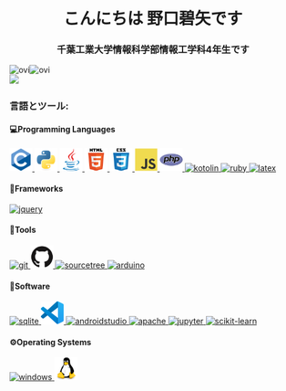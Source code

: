<h1 align="center">こんにちは 野口碧矢です</h1>
<h3 align="center">千葉工業大学情報科学部情報工学科4年生です</h3>

<div style="display: flex;">
  <img src="https://github-readme-stats.vercel.app/api/top-langs?username=A0yyy36&show_icons=true&locale=en&layout=compact&theme=chartreuse-light" alt="ovi" />
  <img src="https://github-readme-stats.vercel.app/api?username=A0yyy36&show_icons=true&locale=en&theme=chartreuse-light" alt="ovi" width="410" />
</div>

<img src="https://github-profile-trophy.vercel.app/?username=A0yyy36&theme=juicyfresh&no-bg=true" />

<h3 align="left">言語とツール:</h3>

<h4 align="left">💻Programming Languages</h4>
<p align="left">
  <a href="https://www.cprogramming.com/" target="_blank" rel="noreferrer"> <img src="https://raw.githubusercontent.com/devicons/devicon/master/icons/c/c-original.svg" alt="c" width="40" height="40"/> </A> 
  <a href="https://www.python.org" target="_blank" rel="noreferrer"> <img src="https://raw.githubusercontent.com/devicons/devicon/master/icons/python/python-original.svg" alt="python" width="40" height="40"/> </A>
  <a href="https://www.java.com" target="_blank" rel="noreferrer"> <img src="https://raw.githubusercontent.com/devicons/devicon/master/icons/java/java-original.svg" alt="java" width="40" height="40"/> </A>  
  <a href="https://www.w3.org/html/" target="_blank" rel="noreferrer"> <img src="https://raw.githubusercontent.com/devicons/devicon/master/icons/html5/html5-original-wordmark.svg" alt="html5" width="40" height="40"/> </A>
  <a href="https://www.w3schools.com/css/" target="_blank" rel="noreferrer"> <img src="https://raw.githubusercontent.com/devicons/devicon/master/icons/css3/css3-original-wordmark.svg" alt="css3" width="40" height="40"/> </A>
  <a href="https://developer.mozilla.org/en-US/docs/Web/JavaScript" target="_blank" rel="noreferrer"> <img src="https://raw.githubusercontent.com/devicons/devicon/master/icons/javascript/javascript-original.svg" alt="javascript" width="40" height="40"/> </A> 
  <a href="https://www.php.net" target="_blank" rel="noreferrer"> <img src="https://raw.githubusercontent.com/devicons/devicon/master/icons/php/php-original.svg" alt="php" width="40" height="40"/> </A> 
  <a href="https://kotlinlang.org/" target="_blank" rel="noreferrer"> <img src="https://cdn.jsdelivr.net/gh/devicons/devicon@latest/icons/kotlin/kotlin-original.svg" alt="kotolin" width="40" height="40"/> </A> 
  <a href="https://www.ruby-lang.org/en/" target="_blank" rel="noreferrer"> <img src="https://cdn.jsdelivr.net/gh/devicons/devicon@latest/icons/ruby/ruby-original.svg" alt="ruby" width="40" height="40"/> </A> 
  <a href="https://www.latex-project.org/" target="_blank" rel="noreferrer"> <img src="https://cdn.jsdelivr.net/gh/devicons/devicon@latest/icons/latex/latex-original.svg" alt="latex" width="40" height="40"/> </A> 
</p>

<h4 align="left">📁Frameworks</h4>
<p align="left">
  <a href="https://jquery.com/" target="_blank" rel="noreferrer"> <img src="https://cdn.jsdelivr.net/gh/devicons/devicon@latest/icons/jquery/jquery-plain-wordmark.svg" alt="jquery" width="40" height="40"/> </A> 
</p>

<h4 align="left">🔧Tools</h4>
<p align="left">
  <a href="https://git-scm.com/" target="_blank" rel="noreferrer"> <img src="https://www.vectorlogo.zone/logos/git-scm/git-scm-icon.svg" alt="git" width="40" height="40"/> </A> 
  <a href="https://docs.github.com/en" target="_blank" rel="noreferrer"> <img src="https://raw.githubusercontent.com/devicons/devicon/master/icons/github/github-original.svg" alt="github" width="40" height="40"/> </A> 
    <a href="https://www.sourcetreeapp.com/" target="_blank" rel="noreferrer"><img src="https://cdn.jsdelivr.net/gh/devicons/devicon@latest/icons/sourcetree/sourcetree-original.svg" alt="sourcetree" width="40" height="40"/> </A> 
  <a href="https://www.arduino.cc/" target="_blank" rel="noreferrer"> <img src="https://cdn.worldvectorlogo.com/logos/arduino-1.svg" alt="arduino" width="40" height="40"/> </A> 
</p>

<h4 align="left">📱Software</h4>
<p align="left">
  <a href="https://www.sqlite.org/" target="_blank" rel="noreferrer"> <img src="https://www.vectorlogo.zone/logos/sqlite/sqlite-icon.svg" alt="sqlite" width="40" height="40"/> </A>
  <a href="https://code.visualstudio.com/" target="_blank" rel="noreferrer"> <img src="https://raw.githubusercontent.com/devicons/devicon/master/icons/vscode/vscode-original.svg" alt="vscode" width="40" height="40"/> </A> 
  <a href="https://developer.android.com/?hl=en" target="_blank" rel="noreferrer"> <img src="https://cdn.jsdelivr.net/gh/devicons/devicon@latest/icons/androidstudio/androidstudio-original.svg" alt="androidstudio" width="40" height="40"/> </A> 
  <a href="https://httpd.apache.org/" target="_blank" rel="noreferrer"> <img src="https://cdn.jsdelivr.net/gh/devicons/devicon@latest/icons/apache/apache-original.svg" alt="apache" width="40" height="40"/> </A> 
  <a href="https://jupyter.org/" target="_blank" rel="noreferrer"> <img src="https://cdn.jsdelivr.net/gh/devicons/devicon@latest/icons/jupyter/jupyter-original-wordmark.svg" alt="jupyter" width="40" height="40"/> </A> 
  <a href="https://scikit-learn.org/stable/" target="_blank" rel="noreferrer">  <img src="https://cdn.jsdelivr.net/gh/devicons/devicon@latest/icons/scikitlearn/scikitlearn-original.svg" alt="scikit-learn" width="40" height="40"/> </A> 
</p>

<h4 align="left">⚙️Operating Systems</h4>
<p align="left">
  <a href="https://www.microsoft.com/en-us/software-download/windows11?msockid=1d357ce688ff6a7d30426d2089a26b81" target="_blank" rel="noreferrer"> <img src="https://cdn.jsdelivr.net/gh/devicons/devicon@latest/icons/windows11/windows11-original-wordmark.svg" alt="windows" width="40" height="40"/> </A> 
  <a href="https://www.linux.org/" target="_blank" rel="noreferrer"> <img src="https://raw.githubusercontent.com/devicons/devicon/master/icons/linux/linux-original.svg" alt="linux" width="40" height="40"/> </A> 
</p>
